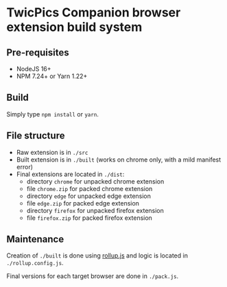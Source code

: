 # TwicPics Companion browser extension build system

## Pre-requisites

- NodeJS 16+
- NPM 7.24+ or Yarn 1.22+

## Build

Simply type `npm install` or `yarn`.

## File structure

- Raw extension is in `./src`
- Built extension is in `./built` (works on chrome only, with a mild manifest error)
- Final extensions are located in `./dist`:
    - directory `chrome` for unpacked chrome extension
    - file `chrome.zip` for packed chrome extension
    - directory `edge` for unpacked edge extension
    - file `edge.zip` for packed edge extension
    - directory `firefox` for unpacked firefox extension
    - file `firefox.zip` for packed firefox extension

## Maintenance

Creation of `./built` is done using [rollup.js](https://www.rollupjs.org/guide/en/) and logic is located in `./rollup.config.js`.

Final versions for each target browser are done in `./pack.js`.
